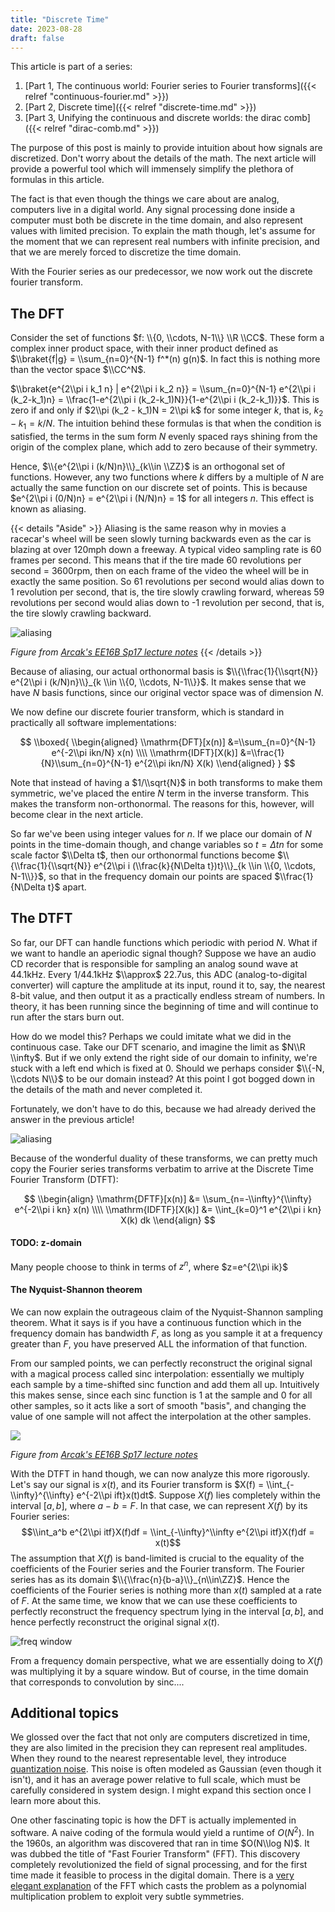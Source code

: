 ```yaml
---
title: "Discrete Time"
date: 2023-08-28
draft: false
---
```


This article is part of a series:
1. [Part 1, The continuous world: Fourier series to Fourier transforms]({{< relref "continuous-fourier.md" >}})
2. [Part 2, Discrete time]({{< relref "discrete-time.md" >}})
3. [Part 3, Unifying the continuous and discrete worlds: the dirac comb]({{< relref "dirac-comb.md" >}})

The purpose of this post is mainly to provide intuition about how signals are discretized. Don't worry about the details of the math. The next article will provide a powerful tool which will immensely simplify the plethora of formulas in this article.

The fact is that even though the things we care about are analog, computers live in a digital world. Any signal processing done inside a computer must both be discrete in the time domain, and also represent values with limited precision. To explain the math though, let's assume for the moment that we can represent real numbers with infinite precision, and that we are merely forced to discretize the time domain.

With the Fourier series as our predecessor, we now work out the discrete fourier transform.

## The DFT

Consider the set of functions $f: \\{0, \\cdots, N-1\\} \\R \\CC$. These form a complex inner product space, with their inner product defined as $\\braket{f|g} = \\sum_{n=0}^{N-1} f^*(n) g(n)$. In fact this is nothing more than the vector space $\\CC^N$.

$\\braket{e^{2\\pi i k_1 n} | e^{2\\pi i k_2 n}} = \\sum_{n=0}^{N-1} e^{2\\pi i (k_2-k_1)n} = \\frac{1-e^{2\\pi i (k_2-k_1)N}}{1-e^{2\\pi i (k_2-k_1)}}$. This is zero if and only if $2\\pi (k_2 - k_1)N = 2\\pi k$ for some integer $k$, that is, $k_2-k_1 = k/N$. The intuition behind these formulas is that when the condition is satisfied, the terms in the sum form $N$ evenly spaced rays shining from the origin of the complex plane, which add to zero because of their symmetry.

Hence, $\\{e^{2\\pi i (k/N)n}\\}_{k\\in \\ZZ}$ is an orthogonal set of functions. However, any two functions where $k$ differs by a multiple of $N$ are actually the same function on our discrete set of points. This is because $e^{2\\pi i (0/N)n} = e^{2\\pi i (N/N)n} = 1$ for all integers $n$. This effect is known as aliasing.

{{< details "Aside" >}}
Aliasing is the same reason why in movies a racecar's wheel will be seen slowly turning backwards even as the car is blazing at over 120mph down a freeway. A typical video sampling rate is 60 frames per second. This means that if the tire made 60 revolutions per second = 3600rpm, then on each frame of the video the wheel will be in exactly the same position. So 61 revolutions per second would alias down to 1 revolution per second, that is, the tire slowly crawling forward, whereas 59 revolutions per second would alias down to -1 revolution per second, that is, the tire slowly crawling backward.

![aliasing](/assets/aliasing.png)

*Figure from [Arcak's EE16B Sp17 lecture notes](https://people.eecs.berkeley.edu/~arcak/resources/16Breader.pdf)*
{{< /details >}}

Because of aliasing, our actual orthonormal basis is $\\{\\frac{1}{\\sqrt{N}} e^{2\\pi i (k/N)n}\\}_{k \\in \\{0, \\cdots, N-1\\}}$. It makes sense that we have $N$ basis functions, since our original vector space was of dimension $N$.

We now define our discrete fourier transform, which is standard in practically all software implementations:

$$
\\boxed{
    \\begin{aligned}
    \\mathrm{DFT}[x(n)] &=\\sum_{n=0}^{N-1} e^{-2\\pi ikn/N} x(n) \\\\
    \\mathrm{IDFT}[X(k)] &=\\frac{1}{N}\\sum_{n=0}^{N-1} e^{2\\pi ikn/N} X(k)
    \\end{aligned}
}
$$

Note that instead of having a $1/\\sqrt{N}$ in both transforms to make them symmetric, we've placed the entire $N$ term in the inverse transform. This makes the transform non-orthonormal. The reasons for this, however, will become clear in the next article.

So far we've been using integer values for $n$. If we place our domain of $N$ points in the time-domain though, and change variables so $t = \Delta t n$ for some scale factor $\\Delta t$, then our orthonormal functions become $\\{\\frac{1}{\\sqrt{N}} e^{2\\pi i (\\frac{k}{N\Delta t})t}\\}_{k \\in \\{0, \\cdots, N-1\\}}$, so that in the frequency domain our points are spaced $\\frac{1}{N\Delta t}$ apart.

## The DTFT

So far, our DFT can handle functions which periodic with period $N$. What if we want to handle an aperiodic signal though? Suppose we have an audio CD recorder that is responsible for sampling an analog sound wave at 44.1kHz. Every 1/44.1kHz $\\approx$ 22.7us, this ADC (analog-to-digital converter) will capture the amplitude at its input, round it to, say, the nearest 8-bit value, and then output it as a practically endless stream of numbers. In theory, it has been running since the beginning of time and will continue to run after the stars burn out.

How do we model this? Perhaps we could imitate what we did in the continuous case. Take our DFT scenario, and imagine the limit as $N\\R \\infty$. But if we only extend the right side of our domain to infinity, we're stuck with a left end which is fixed at 0. Should we perhaps consider $\\{-N, \\cdots N\\}$ to be our domain instead? At this point I got bogged down in the details of the math and never completed it.

Fortunately, we don't have to do this, because we had already derived the answer in the previous article!

![aliasing](/assets/fourier-domains.svg)

Because of the wonderful duality of these transforms, we can pretty much copy the Fourier series transforms verbatim to arrive at the Discrete Time Fourier Transform (DTFT):

$$
\\begin{align}
\\mathrm{DFTF}[x(n)] &= \\sum_{n=-\\infty}^{\\infty} e^{-2\\pi i kn} x(n) \\\\
\\mathrm{IDFTF}[X(k)] &= \\int_{k=0}^1 e^{2\\pi i kn} X(k) dk
\\end{align}
$$

#### TODO: z-domain
Many people choose to think in terms of $z^n$, where $z=e^{2\\pi ik}$

#### The Nyquist-Shannon theorem

We can now explain the outrageous claim of the Nyquist-Shannon sampling theorem. What it says is if you have a continuous function which in the frequency domain has bandwidth $F$, as long as you sample it at a frequency greater than $F$, you have preserved ALL the information of that function.

From our sampled points, we can perfectly reconstruct the original signal with a magical process called sinc interpolation: essentially we multiply each sample by a time-shifted sinc function and add them all up. Intuitively this makes sense, since each sinc function is 1 at the sample and 0 for all other samples, so it acts like a sort of smooth "basis", and changing the value of one sample will not affect the interpolation at the other samples.

![](/assets/sinc-interpolation.png)

*Figure from [Arcak's EE16B Sp17 lecture notes](https://people.eecs.berkeley.edu/~arcak/resources/16Breader.pdf)*



With the DTFT in hand though, we can now analyze this more rigorously. Let's say our signal is $x(t)$, and its Fourier transform is $X(f) = \\int_{-\\infty}^{\\infty} e^{-2\\pi ift}x(t)dt$. Suppose $X(f)$ lies completely within the interval $[a,b]$, where $a-b=F$. In that case, we can represent $X(f)$ by its Fourier series:
$$\\int_a^b e^{2\\pi itf}X(f)df = \\int_{-\\infty}^\\infty e^{2\\pi itf}X(f)df = x(t)$$
The assumption that $X(f)$ is band-limited is crucial to the equality of the coefficients of the Fourier series and the Fourier transform. The Fourier series has as its domain $\\{\\frac{n}{b-a}\\}_{n\\in\ZZ}$. Hence the coefficients of the Fourier series is nothing more than $x(t)$ sampled at a rate of $F$. At the same time, we know that we can use these coefficients to perfectly reconstruct the frequency spectrum lying in the interval $[a,b]$, and hence perfectly reconstruct the original signal $x(t)$.

![freq window](/assets/freq-window.svg)

From a frequency domain perspective, what we are essentially doing to $X(f)$ was multiplying it by a square window. But of course, in the time domain that corresponds to convolution by sinc....

## Additional topics
We glossed over the fact that not only are computers discretized in time, they are also limited in the precision they can represent real amplitudes. When they round to the nearest representable level, they introduce [quantization noise](https://en.wikipedia.org/wiki/Quantization_(signal_processing)). This noise is often modeled as Gaussian (even though it isn't), and it has an average power relative to full scale, which must be carefully considered in system design. I might expand this section once I learn more about this.

One other fascinating topic is how the DFT is actually implemented in software. A naive coding of the formula would yield a runtime of $O(N^2)$. In the 1960s, an algorithm was discovered that ran in time $O(N\\log N)$. It was dubbed the title of "Fast Fourier Transform" (FFT). This discovery completely revolutionized the field of signal processing, and for the first time made it feasible to process in the digital domain. There is a [very elegant explanation](https://www.youtube.com/watch?v=h7apO7q16V0) of the FFT which casts the problem as a polynomial multiplication problem to exploit very subtle symmetries.
